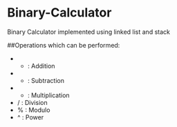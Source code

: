 # Binary-Calculator
Binary Calculator implemented using linked list and stack

##Operations which can be performed:
* + : Addition
* - : Subtraction
* * : Multiplication
* / : Division
* % : Modulo
* ^ : Power
